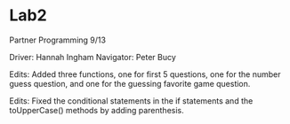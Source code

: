 # Lab2

Partner Programming 9/13

Driver: Hannah Ingham
Navigator: Peter Bucy

Edits: Added three functions, one for first 5 questions, one for the number guess question, and one for the guessing favorite game question. 

Edits: Fixed the conditional statements in the if statements and the toUpperCase() methods by adding parenthesis. 

